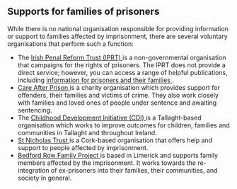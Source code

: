 ##  Supports for families of prisoners

While there is no national organisation responsible for providing information
or support to families affected by imprisonment, there are several voluntary
organisations that perform such a function:

  * The [ Irish Penal Reform Trust (IPRT) ](http://www.iprt.ie/) is a non-governmental organisation that campaigns for the rights of prisoners. The IPRT does not provide a direct service; however, you can access a range of helpful publications, including [ information for prisoners and their families ](http://www.iprt.ie/practical-information) . 
  * [ Care After Prison ](http://careafterprison.ie/family-support/) is a charity organisation which provides support for offenders, their families and victims of crime. They also work closely with families and loved ones of people under sentence and awaiting sentencing. 
  * The [ Childhood Development Initiative (CDI) ](https://www.cdi.ie/) is a Tallaght-based organisation which works to improve outcomes for children, families and communities in Tallaght and throughout Ireland. 
  * [ St Nicholas Trust ](http://www.stnicholastrust.ie/) is a Cork-based organisation that offers help and support to people affected by imprisonment. 
  * [ Bedford Row Family Project ](http://www.bedfordrow.ie/) is based in Limerick and supports family members affected by the imprisonment. It works towards the re-integration of ex-prisoners into their families, their communities, and society in general. 

